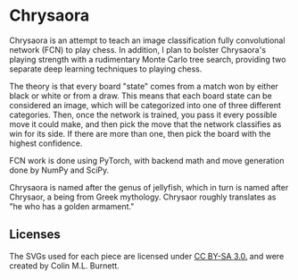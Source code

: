 # Chrysaora

Chrysaora is an attempt to teach an image classification fully convolutional network (FCN) to play chess. In addition, I plan to bolster Chrysaora's playing strength with a rudimentary Monte Carlo tree search, providing two separate deep learning techniques to playing chess. 

The theory is that every board "state" comes from a match won by either black or white or from a draw. This means that each board state can be considered an image, which will be categorized into one of three different categories. Then, once the network is trained, you pass it every possible move it could make, and then pick the move that the network classifies as win for its side. If there are more than one, then pick the board with the highest confidence.

FCN work is done using PyTorch, with backend math and move generation done by NumPy and SciPy.  

Chrysaora is named after the genus of jellyfish, which in turn is named after Chrysaor, a being from Greek mythology. Chrysaor roughly translates as "he who has a golden armament."

## Licenses
The SVGs used for each piece are licensed under [CC BY-SA 3.0.](https://creativecommons.org/licenses/by-sa/3.0/) and were created by Colin M.L. Burnett. 
